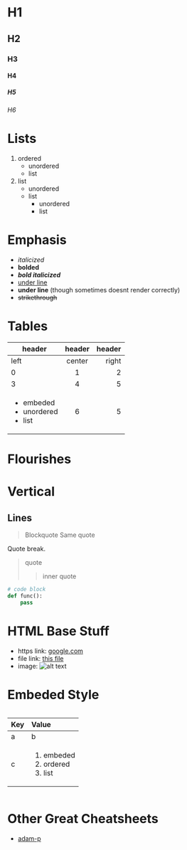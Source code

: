# H1
## H2
### H3
#### H4
##### H5
###### H6

# Lists
1. ordered
    - unordered
    - list
2. list
    * unordered
    * list
        + unordered
        + list

# Emphasis
- *italicized*
- **bolded**
- ***bold italicized***
- <u>under line</u>
- __under line__ (though sometimes doesnt render correctly)
- ~~strikethrough~~

# Tables
| header | header | header |
| --- |:-:| -:|
| left | center | right |
| 0 | 1 | 2 |
| 3 | 4 | 5 |
| <ul><li>embeded</li><li>unordered</li><li>list</li></ul> | 6 | 5 |

# Flourishes
Vertical
======
Lines
------

> Blockquote
> Same quote

Quote break.

> quote
>> inner quote

```python
# code block
def func():
    pass
```

# HTML Base Stuff
- https link: [google.com](https://www.google.com)
- file link: [this file](./markdown.md)
- image: ![alt text](https://picsum.photos/100/100)


# Embeded Style
<div style="display: inline-block">
<!-- get the table rendered to the left in some applications like IPython rather than default center, you MUST include these newlines in between the markdown and raw html https://stackoverflow.com/a/78525025 -->

| Key | Value |
| :--- | :--- |
| a | b |
| c | <ol><li>embeded</li><li>ordered</li><li>list</li></ol> |

</div>

# Other Great Cheatsheets
- [adam-p](https://github.com/adam-p/markdown-here/wiki/Markdown-Cheatsheet)